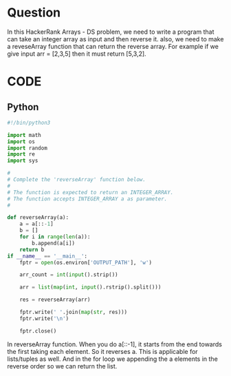 # Question
In this HackerRank Arrays - DS problem, we need to write a program that can take an integer array as input and then reverse it. also, we need to make a reveseArray function that can return the reverse array. For example if we give input  arr = [2,3,5] then it must return [5,3,2].

# CODE 
## Python 

```py
#!/bin/python3

import math
import os
import random
import re
import sys

#
# Complete the 'reverseArray' function below.
#
# The function is expected to return an INTEGER_ARRAY.
# The function accepts INTEGER_ARRAY a as parameter.
#

def reverseArray(a):
    a = a[::-1]
    b = []
    for i in range(len(a)):
        b.append(a[i])
    return b
if __name__ == '__main__':
    fptr = open(os.environ['OUTPUT_PATH'], 'w')

    arr_count = int(input().strip())

    arr = list(map(int, input().rstrip().split()))

    res = reverseArray(arr)

    fptr.write(' '.join(map(str, res)))
    fptr.write('\n')

    fptr.close()
```
In reverseArray function. When you do a[::-1], it starts from the end towards the first taking each element. So it reverses a. This is applicable for lists/tuples as well. And in the for loop we appending the a elements in the reverse order so we can return the list.
